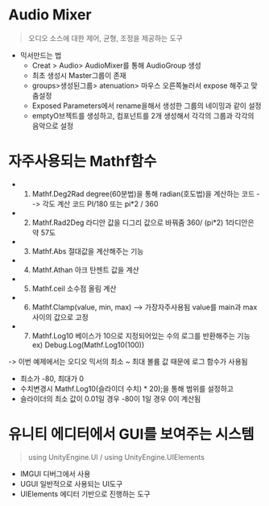 # Audio Mixer
 > 오디오 소스에 대한 제어, 균형, 조정을 제공하는 도구

* 믹서만드는 법
  * Creat > Audio> AudioMixer를 통해 AudioGroup 생성
  * 최초 생성시 Master그룹이 존재
  * groups>생성된그룹> atenuation> 마우스 오른쪽눌러서 expose 해주고 맞춤설정
  * Exposed Parameters에서 rename을해서 생성한 그룹의 네이밍과 같이 설정
  * emptyO브젝트를 생성하고, 컴포넌트를 2개 생성해서 각각의 그룹과 각각의 음악으로 설정
 
# 자주사용되는 Mathf함수
* 1. Mathf.Deg2Rad
  degree(60분법)을 통해 radian(호도법)을 계산하는 코드 --> 각도 계산 코드
  PI/180 또는 pi*2 / 360
         
* 2. Mathf.Rad2Deg
  라디안 값을 디그리 값으로 바꿔줌
  360/ (pi*2)
  1라디안은 약 57도

* 3. Mathf.Abs
  절대값을 계산해주는 기능

* 4. Mathf.Athan
  아크 탄젠트 값을 계산

* 5. Mathf.ceil
  소수점 올림 계산

* 6. Mathf.Clamp(value, min, max) --> 가장자주사용됨
  value를 main과 max사이의 값으로 고정
 
* 7. Mathf.Log10
  베이스가 10으로 지정되어있는 수의 로그를 반환해주는 기능
  ex) Debug.Log(Mathf.Log10(100))

-> 이번 예제에서는 오디오 믹서의 최소 ~ 최대 볼륨 값 때문에 로그 함수가 사용됨
  - 최소가 -80, 최대가 0
  - 수치변경시 Mathf.Log10(슬라이더 수치) * 20);을 통해 범위를 설정하고
  - 슬라이더의 최소 값이 0.01일 경우 -80이 1일 경우 0이 계산됨


# 유니티 에디터에서 GUI를 보여주는 시스템
>using UnityEngine.UI / using UnityEngine.UIElements
* IMGUI 디버그에서 사용
* UGUI 일반적으로 사용되는 UI도구
* UIElements 에디터 기반으로 진행하는 도구

